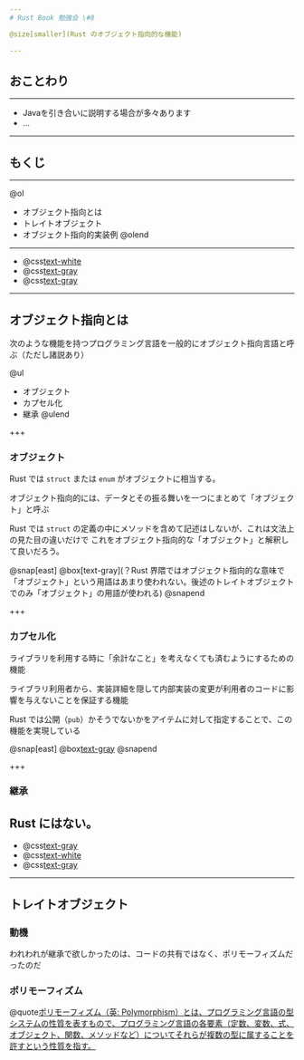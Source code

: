 ```yaml
---
# Rust Book 勉強会 \#8

@size[smaller](Rust のオブジェクト指向的な機能)

---
```

## おことわり
<hr/>

- Javaを引き合いに説明する場合が多々あります
- ...

---
## もくじ
<hr/>

@ol
- オブジェクト指向とは
- トレイトオブジェクト
- オブジェクト指向的実装例
@olend

---

- @css[text-white](オブジェクト指向とは)
- @css[text-gray](トレイトオブジェクト)
- @css[text-gray](オブジェクト指向的実装例)


---
## オブジェクト指向とは

次のような機能を持つプログラミング言語を一般的にオブジェクト指向言語と呼ぶ（ただし諸説あり）

@ul
- オブジェクト
- カプセル化
- 継承
@ulend

+++
### オブジェクト

Rust では `struct` または `enum` がオブジェクトに相当する。

オブジェクト指向的には、データとその振る舞いを一つにまとめて「オブジェクト」と呼ぶ

Rust では `struct` の定義の中にメソッドを含めて記述はしないが、これは文法上の見た目の違いだけで
これをオブジェクト指向的な「オブジェクト」と解釈して良いだろう。

@snap[east]
@box[text-gray](？Rust 界隈ではオブジェクト指向的な意味で「オブジェクト」という用語はあまり使われない。後述のトレイトオブジェクトでのみ「オブジェクト」の用語が使われる)
@snapend

+++
### カプセル化

ライブラリを利用する時に「余計なこと」を考えなくても済むようにするための機能

ライブラリ利用者から、実装詳細を隠して内部実装の変更が利用者のコードに影響を与えないことを保証する機能

Rust では公開（`pub`）かそうでないかをアイテムに対して指定することで、この機能を実現している

@snap[east]
@box[text-gray](`pub(crate)`とか`pub(self)`についてはわからんので質問しないように)
@snapend


+++
### 継承

Rust にはない。
---

- @css[text-gray](オブジェクト指向とは)
- @css[text-white](トレイトオブジェクト)
- @css[text-gray](オブジェクト指向的実装例)

---
## トレイトオブジェクト

### 動機

われわれが継承で欲しかったのは、コードの共有ではなく、ポリモーフィズムだったのだ

### ポリモーフィズム

@quote[ポリモーフィズム（英: Polymorphism）とは、プログラミング言語の型システムの性質を表すもので、プログラミング言語の各要素（定数、変数、式、オブジェクト、関数、メソッドなど）についてそれらが複数の型に属することを許すという性質を指す。](Wikipediaより)

